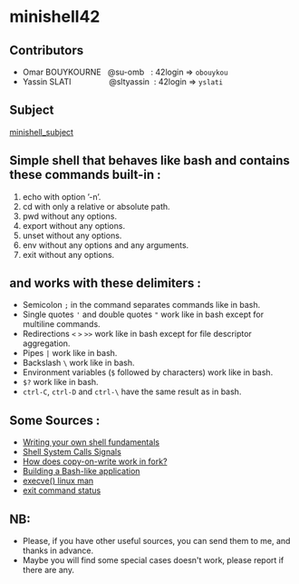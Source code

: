 # minishell42
## Contributors

 - Omar BOUYKOURNE &nbsp;&nbsp;@su-omb &nbsp;	:   42login => `obouykou`
 - Yassin SLATI &nbsp;&nbsp;&nbsp;&nbsp;&nbsp;&nbsp;&nbsp;&nbsp;&nbsp;&nbsp;&nbsp;&nbsp;&nbsp;&nbsp;&nbsp;&nbsp;@sltyassin&nbsp;&nbsp;: 	42login => `yslati`

## Subject

[minishell_subject](https://github.com/su-omb/minishell42/blob/main/en.subject.pdf)

## Simple shell that behaves like bash and contains these commands built-in :

 1.  echo with option ’-n’.   
 2.  cd with only a relative or absolute path.
 3.  pwd without any options.
 4.  export without any options.
 5.  unset without any options.
 6.  env without any options and any arguments.
 7.  exit without any options.

## and works with these delimiters :

 - Semicolon `;` in the command separates commands like in bash.
 -  Single quotes `'` and double quotes `"` work like in bash except for multiline commands.
 - Redirections `<` `>` `>>` work like in bash except for file descriptor aggregation.
 - Pipes `|` work like in bash.
 - Backslash `\` work like in bash.
 - Environment variables (`$` followed by characters) work like in bash.
 - `$?` work like in bash.
 - `ctrl-C`, `ctrl-D` and `ctrl-\` have the same result as in bash.

## Some Sources :

 - [Writing your own shell fundamentals](https://www.cs.purdue.edu/homes/grr/SystemsProgrammingBook/Book/Chapter5-WritingYourOwnShell.pdf)
 - [Shell System Calls Signals](https://cdn.discordapp.com/attachments/769898609562746880/776363294013128734/Shells_SystemCalls_Signals.ppt)
 - [How does copy-on-write work in fork?](https://stackoverflow.com/questions/27161412/how-does-copy-on-write-work-in-fork?rq=1)
 - [ Building a Bash-like application](https://medium.com/@ssreehari/building-a-bash-like-application-e17122609be4)
 - [ execve() linux man](https://linux.die.net/man/2/execve)
 - [exit command status](https://www.cyberciti.biz/faq/linux-bash-exit-status-set-exit-statusin-bash/)


## NB:

 - Please, if you have other useful sources, you can send them to me, and thanks in advance.
 - Maybe you will find some special cases doesn't work, please report if there are any.
